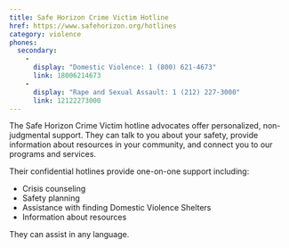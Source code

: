 ```yaml
---
title: Safe Horizon Crime Victim Hotline
href: https://www.safehorizon.org/hotlines
category: violence
phones:
  secondary:
    -
      display: "Domestic Violence: 1 (800) 621-4673"
      link: 18006214673
    -
      display: "Rape and Sexual Assault: 1 (212) 227-3000"
      link: 12122273000
---
```


The Safe Horizon Crime Victim hotline advocates offer personalized, non-judgmental support. They can talk to you about your safety, provide information about resources in your community, and connect you to our programs and services.

Their confidential hotlines provide one-on-one support including:
* Crisis counseling
* Safety planning
* Assistance with finding Domestic Violence Shelters
* Information about resources

They can assist in any language.
